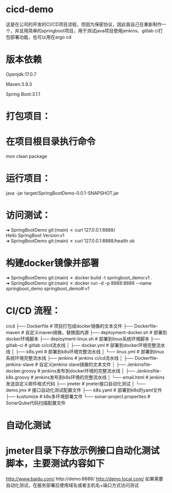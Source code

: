 # cicd-demo
这是在公司的开发的CI/CD项目流程，但因为保密协议，因此我自己在重新制作一个，并且用简单的springboot项目，用于测试java项目使用jenkins、gitlab ci打包部署功能，也可以用在argo cd

# 版本依赖
Openjdk:17.0.7

Maven:3.9.3

Spring Boot:3.1.1


# 打包项目：
# 在项目根目录执行命令
mvn clean package

# 运行项目：
java -jar target/SpringBootDemo-0.0.1-SNAPSHOT.jar

# 访问测试：
➜  SpringBootDemo git:(main) ✗ curl 127.0.0.1:8888/       
Hello SpringBoot Version:v1   
➜  SpringBootDemo git:(main) ✗ curl 127.0.0.1:8888/health
ok

# 构建docker镜像并部署
➜  SpringBootDemo git:(main) ✗ docker build -t springboot_demo:v1 .   
➜  SpringBootDemo git:(main) ✗ docker run -d -p 8888:8888 --name springboot_demo springboot_demo#:v1

# CI/CD 流程：
cicd
├── Dockerfile  # 项目打包成docker镜像的文本文件
├── Dockerfile-maven # 自定义maven镜像，替换国内源
├── deployment-docker.sh # 部署到docker环境脚本
├── deployment-linux.sh # 部署到linux系统环境脚本
├── gitlab-ci # gitlab ci/cd流水线
│   ├── docker.yml # 部署到docker环境完整流水线
│   ├── k8s.yml # 部署到k8s环境完整流水线
│   └── linux.yml # 部署到linux系统环境完整流水线
├── jenkins # jenkins ci/cd流水线
│   ├── Dockerfile-jenkins-slave # 自定义jenkins slave镜像的文本文件
│   ├── Jenkinsfile-docker.groovy # jenkins发布到docker环境的完整流水线
│   ├── Jenkinsfile-k8s.groovy # jenkins发布到k8s环境的完整流水线
│   └── email.html # jenkins发送自定义邮件格式代码
├── jmeter # jmeter接口自动化测试
│   └── demo.jmx # 接口自动化测试配置文件
├── k8s.yaml # 部署到k8s的yaml文件
├── kustomize # k8s多环境部署文件
└── sonar-project.properties # SonarQube代码扫描配置文件

# 自动化测试
# jmeter目录下存放示例接口自动化测试脚本，主要测试内容如下

http://www.baidu.com/
http://demo:8888/
http://demo.local.com/
如果需要自动化测试，在服务部署后使用域名或者主机名+端口方式访问测试

